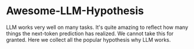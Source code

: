 # Awesome-LLM-Hypothesis
LLM works very well on  many tasks. It's quite amazing to reflect how many things the next-token prediction has realized. We cannot take this for granted. Here we collect all the popular hypothesis why LLM works.
